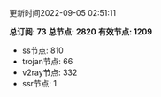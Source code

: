 更新时间2022-09-05 02:51:11

**总订阅: 73**
**总节点: 2820**
**有效节点: 1209**
- ss节点: 810
- trojan节点: 66
- v2ray节点: 332
- ssr节点: 1
